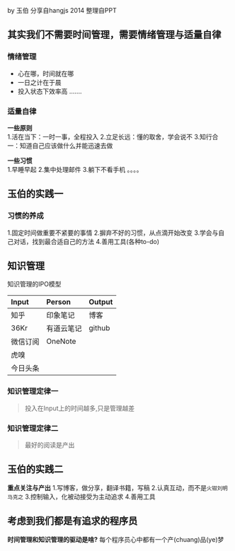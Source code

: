 by 玉伯 分享自hangjs 2014 整理自PPT

## 其实我们不需要时间管理，需要情绪管理与适量自律

### 情绪管理
* 心在哪，时间就在哪
* 一日之计在于晨
* 投入状态下效率高
.......

### 适量自律
**一些原则**  
1.活在当下：一时一事，全程投入
2.立足长远：懂的取舍，学会说不
3.知行合一：知道自己应该做什么并能迅速去做

**一些习惯**  
1.早睡早起
2.集中处理邮件
3.躺下不看手机
。。。。

## 玉伯的实践一
### 习惯的养成
1.固定时间做重要不紧要的事情
2.摒弃不好的习惯，从点滴开始改变
3.学会与自己对话，找到最合适自己的方法
4.善用工具(各种to-do)

## 知识管理
知识管理的IPO模型

Input|Person|Output
:------ | :------ | :------       
知乎|印象笔记|博客
36Kr|有道云笔记|github
微信订阅|OneNote|
虎嗅||
今日头条||

### 知识管理定律一
>投入在Input上的时间越多,只是管理越差 

### 知识管理定律二
>最好的阅读是产出  

## 玉伯的实践二
**重点关注与产出**
1.写博客，做分享，翻译书籍，写稿
2.认真互动，而不是`火钳刘明` `马克之`
3.控制输入，化被动接受为主动追求
4.善用工具

## 考虑到我们都是有追求的程序员
**时间管理和知识管理的驱动是啥?**
每个程序员心中都有一个产(chuang)品(ye)梦



